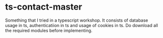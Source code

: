 # ts-contact-master
Something that I tried in a typescript workshop.
It consists of database usage in ts, authenticatiion in ts and usage of cookies in ts.
Do download all the required modules before implementing.
